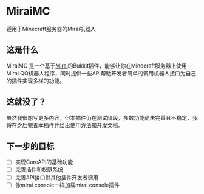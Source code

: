 # MiraiMC
适用于Minecraft服务器的Mirai机器人

## 这是什么
MiraiMC 是一个基于[Mirai](https://github.com/mamoe/mirai)的Bukkit插件，能够让你在Minecraft服务器上使用Mirai QQ机器人程序，同时提供一些API帮助开发者简单的调用机器人接口为自己的插件实现多样的功能。

## 这就没了？
虽然我很想写更多内容，但本插件仍在测试阶段，多数功能尚未完善且不稳定，我将在之后完善本插件并给出使用方法和开发文档。

## 下一步的目标
- [ ] 实现CoreAPI的基础功能
- [ ] 完善插件和权限系统
- [ ] 完善API接口供其他插件开发者调用
- [ ] 像mirai console一样加载mirai console插件
